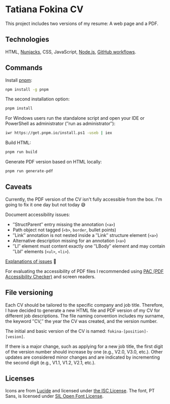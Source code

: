 # Tatiana Fokina CV

This project includes two versions of my resume: A web page and a PDF.

## Technologies

HTML, [Nunjacks](https://mozilla.github.io/nunjucks/), CSS, JavaScript, [Node.js](https://nodejs.org/en/), [GitHub workflows](https://docs.github.com/en/actions/writing-workflows/).

## Commands

Install [pnpm](https://pnpm.io/):

```bash
npm install -g pnpm
```

The second installation option:

```bash
pnpm install
```

For Windows users run the standalone script and open your IDE or PowerShell as administrator (″run as administrator″):

```bash
iwr https://get.pnpm.io/install.ps1 -useb | iex
```

Build HTML:

```bash
pnpm run build
```

Generate PDF version based on HTML locally:

```bash
pnpm run generate-pdf
```

## Caveats

Currently, the PDF version of the CV isn't fully accessible from the box. I'm going to fix it one day but not today 😅

Document accessibility issues:

- ″StructParent″ entry missing the annotation (`<a>`)
- Path object not tagged (`<b>`, `border`, bullet points)
- ″Link″ annotation is not nested inside a ″Link″ structure element (`<a>`)
- Alternative description missing for an annotation (`<a>`)
- ″LI″ element must content exactly one ″LBody″ element and may contain ″Lbl″ elements (`<ul>`, `<li>`).

[Explanations of issues](https://pac.pdf-accessibility.org/en/resources/pac-2024-quality-checks/) 🤔

For evaluating the accessibility of PDF files I recommended using [PAC (PDF Accessibility Checker)](https://pac.pdf-accessibility.org/en/) and screen readers.

## File versioning

Each CV should be tailored to the specific company and job title. Therefore, I have decided to generate a new HTML file and PDF version of my CV for different job descriptions. The file naming convention includes my surname, the keyword ″CV,″ the year the CV was created, and the version number.

The initial and basic version of the CV is named: `fokina-[position]-[vesion]`.

If there is a major change, such as applying for a new job title, the first digit of the version number should increase by one (e.g., V2.0, V3.0, etc.). Other updates are considered minor changes and are indicated by incrementing the second digit (e.g., V1.1, V1.2, V2.1, etc.).

## Licenses

Icons are from [Lucide](https://lucide.dev) and licensed under [the ISC License](https://lucide.dev/license). The font, PT Sans, is licensed under [SIL Open Font License](https://openfontlicense.org/ofl-faq/).
